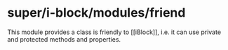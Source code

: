 # super/i-block/modules/friend

This module provides a class is friendly to [[iBlock]], i.e. it can use private and protected methods and properties.
